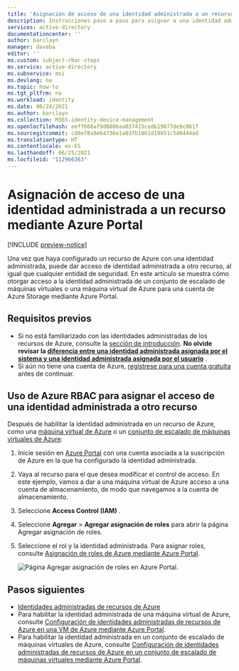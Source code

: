 ```yaml
---
title: 'Asignación de acceso de una identidad administrada a un recurso mediante Azure Portal: Azure AD'
description: Instrucciones paso a paso para asignar a una identidad administrada de un recurso acceso a otro recurso, mediante Azure Portal.
services: active-directory
documentationcenter: ''
author: barclayn
manager: daveba
editor: ''
ms.custom: subject-rbac-steps
ms.service: active-directory
ms.subservice: msi
ms.devlang: na
ms.topic: how-to
ms.tgt_pltfrm: na
ms.workload: identity
ms.date: 06/24/2021
ms.author: barclayn
ms.collection: M365-identity-device-management
ms.openlocfilehash: eeff666af9d680baa037415cedb19077de9c061f
ms.sourcegitcommit: cd8e78a9e64736e1a03fb1861d19b51c540444ad
ms.translationtype: HT
ms.contentlocale: es-ES
ms.lasthandoff: 06/25/2021
ms.locfileid: "112966363"
---
```

# <a name="assign-a-managed-identity-access-to-a-resource-by-using-the-azure-portal"></a>Asignación de acceso de una identidad administrada a un recurso mediante Azure Portal

[!INCLUDE [preview-notice](../../../includes/active-directory-msi-preview-notice.md)]

Una vez que haya configurado un recurso de Azure con una identidad administrada, puede dar acceso de identidad administrada a otro recurso, al igual que cualquier entidad de seguridad. En este artículo se muestra cómo otorgar acceso a la identidad administrada de un conjunto de escalado de máquinas virtuales o una máquina virtual de Azure para una cuenta de Azure Storage mediante Azure Portal.

## <a name="prerequisites"></a>Requisitos previos

- Si no está familiarizado con las identidades administradas de los recursos de Azure, consulte la [sección de introducción](overview.md). **No olvide revisar la [diferencia entre una identidad administrada asignada por el sistema y una identidad administrada asignada por el usuario](overview.md#managed-identity-types)** .
- Si aún no tiene una cuenta de Azure, [regístrese para una cuenta gratuita](https://azure.microsoft.com/free/) antes de continuar.

## <a name="use-azure-rbac-to-assign-a-managed-identity-access-to-another-resource"></a>Uso de Azure RBAC para asignar el acceso de una identidad administrada a otro recurso

Después de habilitar la identidad administrada en un recurso de Azure, como una [máquina virtual de Azure](qs-configure-portal-windows-vm.md) o un [conjunto de escalado de máquinas virtuales de Azure](qs-configure-portal-windows-vmss.md):

1. Inicie sesión en [Azure Portal](https://portal.azure.com) con una cuenta asociada a la suscripción de Azure en la que ha configurado la identidad administrada.

2. Vaya al recurso para el que desea modificar el control de acceso. En este ejemplo, vamos a dar a una máquina virtual de Azure acceso a una cuenta de almacenamiento, de modo que navegamos a la cuenta de almacenamiento.

1. Seleccione **Access Control (IAM)** .

1. Seleccione **Agregar** > **Agregar asignación de roles** para abrir la página Agregar asignación de roles.

1. Seleccione el rol y la identidad administrada. Para asignar roles, consulte [Asignación de roles de Azure mediante Azure Portal](../../role-based-access-control/role-assignments-portal.md).

    ![Página Agregar asignación de roles en Azure Portal.](../../../includes/role-based-access-control/media/add-role-assignment-page.png)
     
## <a name="next-steps"></a>Pasos siguientes

- [Identidades administradas de recursos de Azure](overview.md)
- Para habilitar la identidad administrada de una máquina virtual de Azure, consulte [Configuración de identidades administradas de recursos de Azure en una VM de Azure mediante Azure Portal](qs-configure-portal-windows-vm.md).
- Para habilitar la identidad administrada en un conjunto de escalado de máquinas virtuales de Azure, consulte [Configuración de identidades administradas de recursos de Azure en un conjunto de escalado de máquinas virtuales mediante Azure Portal](qs-configure-portal-windows-vmss.md).


